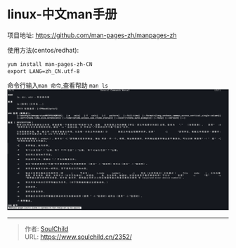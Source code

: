 # linux-中文man手册

<!--more-->
项目地址: https://github.com/man-pages-zh/manpages-zh

使用方法(centos/redhat):
```
yum install man-pages-zh-CN
export LANG=zh_CN.utf-8
```
命令行输入`man 命令`,查看帮助
`man ls`
![09290-go66pces8p7.png](images/1087966495.png)


---

> 作者: [SoulChild](https://www.soulchild.cn)  
> URL: https://www.soulchild.cn/2352/  

